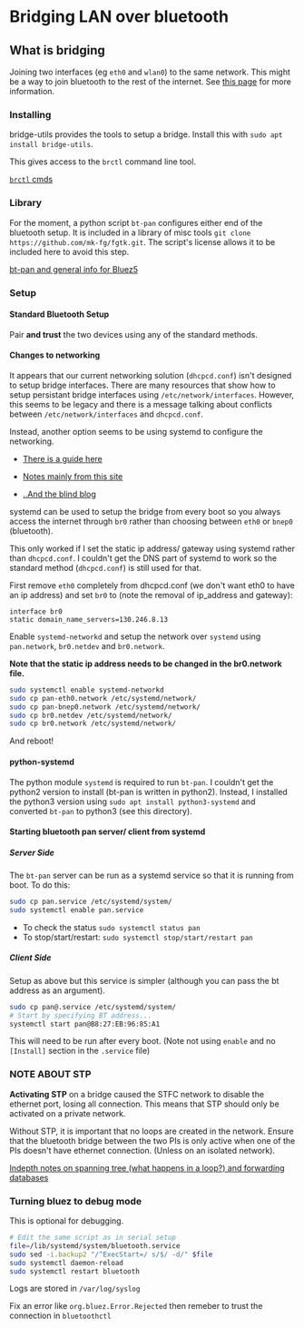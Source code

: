 
# Bridging LAN over bluetooth

## What is bridging

Joining two interfaces (eg `eth0` and `wlan0`) to the same network. This might be a way to join bluetooth to the rest of the internet. See [this page](https://wiki.debian.org/BridgeNetworkConnections) for more information.

### Installing
bridge-utils provides the tools to setup a bridge. Install this with `sudo apt install bridge-utils`.

This gives access to the `brctl` command line tool.

[`brctl` cmds](https://wiki.debian.org/BridgeNetworkConnections)

### Library

For the moment, a python script `bt-pan` configures either end of the bluetooth setup. It is included in a library of misc tools `git clone https://github.com/mk-fg/fgtk.git`. The script's license allows it to be included here to avoid this step.

[bt-pan and general info for Bluez5](http://blog.fraggod.net/2015/03/28/bluetooth-pan-network-setup-with-bluez-5x.html)


### Setup

#### Standard Bluetooth Setup

Pair **and trust** the two devices using any of the standard methods.

#### Changes to networking

It appears that our current networking solution (`dhcpcd.conf`) isn't designed to setup bridge interfaces.
There are many resources that show how to setup persistant bridge interfaces using `/etc/network/interfaces`. However, this seems to be legacy and there is a message talking about conflicts between `/etc/network/interfaces` and `dhcpcd.conf`.

Instead, another option seems to be using systemd to configure the networking.

- [There is a guide here](https://major.io/2015/03/26/creating-a-bridge-for-virtual-machines-using-systemd-networkd)

- [Notes mainly from this site](https://www.linux.com/learn/understanding-and-using-systemd)
- [..And the blind blog](https://blind.guru/tag/bluetooth-pan.html)

systemd can be used to setup the bridge from every boot so you always access the internet through `br0` rather than choosing between `eth0` or `bnep0` (bluetooth).

This only worked if I set the static ip address/ gateway using systemd rather than `dhcpcd.conf`. I couldn't get the DNS part of systemd to work so the standard method (`dhcpcd.conf`) is still used for that.

First remove `eth0` completely from dhcpcd.conf (we don't want eth0 to have an ip address) and set `br0` to (note the removal of ip_address and gateway):

```
interface br0
static domain_name_servers=130.246.8.13
```

Enable `systemd-networkd` and setup the network over `systemd` using `pan.network`, `br0.netdev` and `br0.network`.

**Note that the static ip address needs to be changed in the br0.network file.**

```bash
sudo systemctl enable systemd-networkd
sudo cp pan-eth0.network /etc/systemd/network/
sudo cp pan-bnep0.network /etc/systemd/network/
sudo cp br0.netdev /etc/systemd/network/
sudo cp br0.network /etc/systemd/network/
```
And reboot!

#### python-systemd

The python module `systemd` is required to run `bt-pan`. I couldn't get the python2 version to install (bt-pan is written in python2). Instead, I installed the python3 version using `sudo apt install python3-systemd` and converted `bt-pan` to python3 (see this directory).


#### Starting bluetooth pan server/ client from systemd

##### Server Side

The `bt-pan` server can be run as a systemd service so that it is running from boot. To do this:
```bash
sudo cp pan.service /etc/systemd/system/
sudo systemctl enable pan.service
```

- To check the status `sudo systemctl status pan`
- To stop/start/restart: `sudo systemctl stop/start/restart pan`


##### Client Side
Setup as above but this service is simpler (although you can pass the bt address as an argument).
```bash
sudo cp pan@.service /etc/systemd/system/
# Start by specifying BT address...
systemctl start pan@B8:27:EB:96:85:A1
```
This will need to be run after every boot. (Note not using `enable` and no `[Install]` section in the `.service` file)


### NOTE ABOUT STP

**Activating STP** on a bridge caused the STFC network to disable the ethernet port, losing all connection. This means that STP should only be activated on a private network.

Without STP, it is important that no loops are created in the network. Ensure that the bluetooth bridge between the two PIs is only active when one of the PIs doesn't have ethernet connection. (Unless on an isolated network).

[Indepth notes on spanning tree (what happens in a loop?) and forwarding databases](http://linuxcommand.org/man_pages/brctl8.html)

### Turning bluez to debug mode

This is optional for debugging.

```bash
# Edit the same script as in serial setup
file=/lib/systemd/system/bluetooth.service
sudo sed -i.backup2 "/^ExecStart=/ s/$/ -d/" $file
sudo systemctl daemon-reload
sudo systemctl restart bluetooth
```

Logs are stored in `/var/log/syslog`

Fix an error like `org.bluez.Error.Rejected` then remeber to trust the connection in `bluetoothctl`
